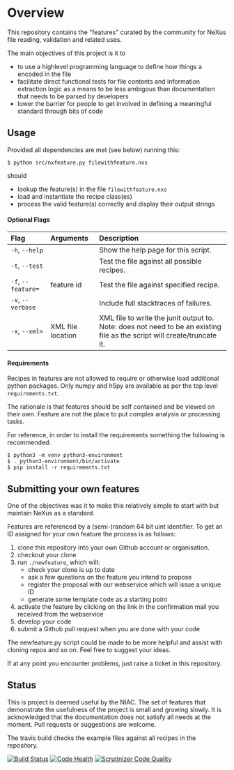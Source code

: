 # Overview

This repository contains the "features" curated by the community for 
NeXus file reading, validation and related uses.

The main objectives of this project is it to 
* to use a highlevel programming language to define how things a encoded in the file
* facilitate direct functional tests for file contents and information extraction logic 
  as a means to be less ambigous than documentation that needs to be parsed by developers
* lower the barrier for people to get involved in defining a meaningful standard 
  through bits of code
  
## Usage

Provided all dependencies are met (see below) running this:

    $ python src/nxfeature.py filewithfeature.nxs

should
* lookup the feature(s) in the file `filewithfeature.nxs`
* load and instantiate the recipe class(es)
* process the valid feature(s) correctly and display their output strings

#### Optional Flags
| Flag               | Arguments           | Description                                   |
|:------------------ |:--------------------|:----------------------------------------------|
| `-h`, `--help`     |                     | Show the help page for this script.           |
| `-t`, `--test`     |                     | Test the file against all possible recipes.   |
| `-f`, `--feature=` | feature id          | Test the file against specified recipe.       |
| `-v`, `--verbose`  |                     | Include full stacktraces of failures.         |
| `-x`, `--xml=`     | XML file location   | XML file to write the junit output to. Note: does not need to be an existing file as the script will create/truncate it.|

#### Requirements

Recipes in features are not allowed to require or otherwise load additional python packages.
Only numpy and h5py are available as per the top level `requirements.txt`. 

The rationale is that features should be self contained and be viewed on their own.
Feature are not the place to put complex analysis or processing tasks.

For reference, in order to install the requirements something the following is recommended:

    $ python3 -m venv python3-environment
    $ . python3-environment/bin/activate
    $ pip install -r requirements.txt 

## Submitting your own features

One of the objectives was it to make this relatively simple to start with but maintain NeXus as a standard.

Features are referenced by a (semi-)random 64 bit uint identifier. To get an ID assigned for your own feature the process is as follows:

1. clone this repository into your own Github account or organisation.
2. checkout your clone 
3. run `./newfeature`, which will:
    * check your clone is up to date 
    * ask a few questions on the feature you intend to propose
    * register the proposal with our webservice which will issue a unique ID
    * generate some template code as a starting point
5. activate the feature by clicking on the link in the confirmation mail you received from the webservice
4. develop your code
6. submit a Github pull request when you are done with your code

The newfeature.py script could be made to be more helpful and assist with cloning repos and so on.
Feel free to suggest your ideas.

If at any point you encounter problems, just raise a ticket in this repository.

## Status

This is project is deemed useful by the NIAC. The set of features that demonstrate the usefulness of the project is small and growing slowly.
It is acknowledged that the documentation does not satisfy all needs at the moment.
Pull requests or suggestions are welcome.

The travis build checks the example files against all recipes in the repository.

[![Build Status](https://travis-ci.org/nexusformat/features.svg?branch=master)](https://travis-ci.org/nexusformat/features)
[![Code Health](https://landscape.io/github/nexusformat/features/master/landscape.svg?style=flat)](https://landscape.io/github/nexusformat/features/master)
[![Scrutinizer Code Quality](https://scrutinizer-ci.com/g/nexusformat/features/badges/quality-score.png?b=master)](https://scrutinizer-ci.com/g/nexusformat/features/?branch=master)